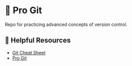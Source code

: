 # :octopus: Pro Git

Repo for practicing advanced concepts of version control.

## 📑 Helpful Resources

- [Git Cheat Sheet](https://about.gitlab.com/images/press/git-cheat-sheet.pdf)
- [Pro Git](https://git-scm.com/book/en/v2)
